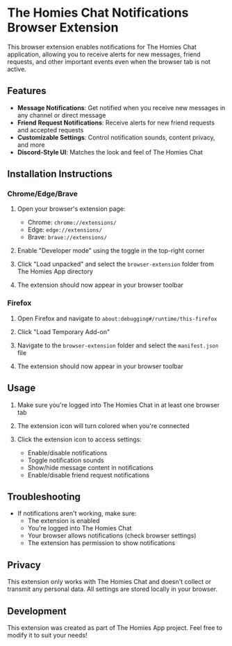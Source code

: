 # The Homies Chat Notifications Browser Extension

This browser extension enables notifications for The Homies Chat application, allowing you to receive alerts for new messages, friend requests, and other important events even when the browser tab is not active.

## Features

- **Message Notifications**: Get notified when you receive new messages in any channel or direct message
- **Friend Request Notifications**: Receive alerts for new friend requests and accepted requests
- **Customizable Settings**: Control notification sounds, content privacy, and more
- **Discord-Style UI**: Matches the look and feel of The Homies Chat

## Installation Instructions

### Chrome/Edge/Brave

1. Open your browser's extension page:
   - Chrome: `chrome://extensions/`
   - Edge: `edge://extensions/`
   - Brave: `brave://extensions/`

2. Enable "Developer mode" using the toggle in the top-right corner

3. Click "Load unpacked" and select the `browser-extension` folder from The Homies App directory

4. The extension should now appear in your browser toolbar

### Firefox

1. Open Firefox and navigate to `about:debugging#/runtime/this-firefox`

2. Click "Load Temporary Add-on"

3. Navigate to the `browser-extension` folder and select the `manifest.json` file

4. The extension should now appear in your browser toolbar

## Usage

1. Make sure you're logged into The Homies Chat in at least one browser tab

2. The extension icon will turn colored when you're connected

3. Click the extension icon to access settings:
   - Enable/disable notifications
   - Toggle notification sounds
   - Show/hide message content in notifications
   - Enable/disable friend request notifications

## Troubleshooting

- If notifications aren't working, make sure:
  - The extension is enabled
  - You're logged into The Homies Chat
  - Your browser allows notifications (check browser settings)
  - The extension has permission to show notifications

## Privacy

This extension only works with The Homies Chat and doesn't collect or transmit any personal data. All settings are stored locally in your browser.

## Development

This extension was created as part of The Homies App project. Feel free to modify it to suit your needs!
